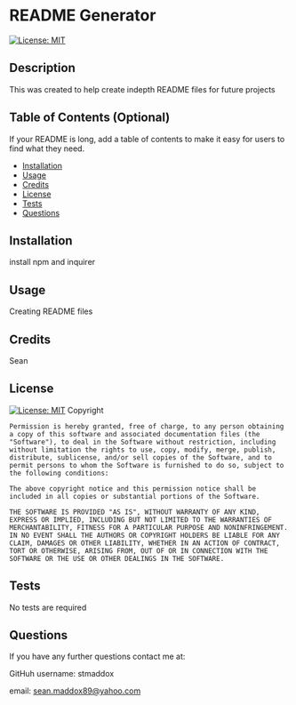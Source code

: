 # README Generator

  [![License: MIT](https://img.shields.io/badge/License-MIT-yellow.svg)](https://opensource.org/licenses/MIT)

  ## Description

  This was created to help create indepth README files for future projects


## Table of Contents (Optional)

If your README is long, add a table of contents to make it easy for users to find what they need.

- [Installation](#installation)
- [Usage](#usage)
- [Credits](#credits)
- [License](#license)
- [Tests](#tests)
- [Questions](#questions)

## Installation

  install npm and inquirer


## Usage

  Creating README files

## Credits

  Sean


## License

  [![License: MIT](https://img.shields.io/badge/License-MIT-yellow.svg)](https://opensource.org/licenses/MIT)
  Copyright <YEAR> <COPYRIGHT HOLDER>

    Permission is hereby granted, free of charge, to any person obtaining a copy of this software and associated documentation files (the "Software"), to deal in the Software without restriction, including without limitation the rights to use, copy, modify, merge, publish, distribute, sublicense, and/or sell copies of the Software, and to permit persons to whom the Software is furnished to do so, subject to the following conditions:
    
    The above copyright notice and this permission notice shall be included in all copies or substantial portions of the Software.
    
    THE SOFTWARE IS PROVIDED "AS IS", WITHOUT WARRANTY OF ANY KIND, EXPRESS OR IMPLIED, INCLUDING BUT NOT LIMITED TO THE WARRANTIES OF MERCHANTABILITY, FITNESS FOR A PARTICULAR PURPOSE AND NONINFRINGEMENT. IN NO EVENT SHALL THE AUTHORS OR COPYRIGHT HOLDERS BE LIABLE FOR ANY CLAIM, DAMAGES OR OTHER LIABILITY, WHETHER IN AN ACTION OF CONTRACT, TORT OR OTHERWISE, ARISING FROM, OUT OF OR IN CONNECTION WITH THE SOFTWARE OR THE USE OR OTHER DEALINGS IN THE SOFTWARE.
    


## Tests

  No tests are required

## Questions
  If you have any further questions contact me at:

  GitHuh username: stmaddox

  email: sean.maddox89@yahoo.com

